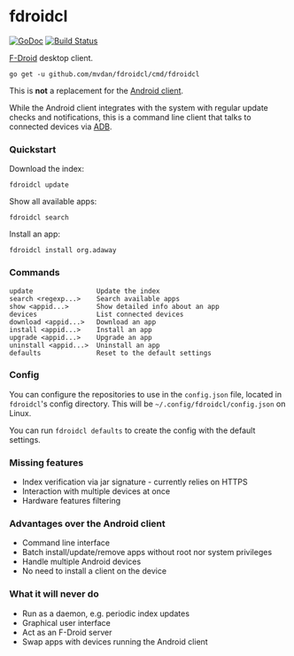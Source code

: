# fdroidcl

[![GoDoc](https://godoc.org/github.com/mvdan/fdroidcl?status.svg)](https://godoc.org/github.com/mvdan/fdroidcl)
[![Build Status](https://travis-ci.org/mvdan/fdroidcl.svg?branch=master)](https://travis-ci.org/mvdan/fdroidcl)

[F-Droid](https://f-droid.org/) desktop client.

	go get -u github.com/mvdan/fdroidcl/cmd/fdroidcl

This is **not** a replacement for the [Android client](https://gitlab.com/fdroid/fdroidclient).

While the Android client integrates with the system with regular update checks
and notifications, this is a command line client that talks to connected
devices via [ADB](https://developer.android.com/tools/help/adb.html).

### Quickstart

Download the index:

	fdroidcl update

Show all available apps:

	fdroidcl search

Install an app:

	fdroidcl install org.adaway

### Commands

	update                Update the index
	search <regexp...>    Search available apps
	show <appid...>       Show detailed info about an app
	devices               List connected devices
	download <appid...>   Download an app
	install <appid...>    Install an app
	upgrade <appid...>    Upgrade an app
	uninstall <appid...>  Uninstall an app
	defaults              Reset to the default settings

### Config

You can configure the repositories to use in the `config.json` file,
located in `fdroidcl`'s config directory. This will be
`~/.config/fdroidcl/config.json` on Linux.

You can run `fdroidcl defaults` to create the config with the default
settings.

### Missing features

 * Index verification via jar signature - currently relies on HTTPS
 * Interaction with multiple devices at once
 * Hardware features filtering

### Advantages over the Android client

 * Command line interface
 * Batch install/update/remove apps without root nor system privileges
 * Handle multiple Android devices
 * No need to install a client on the device

### What it will never do

 * Run as a daemon, e.g. periodic index updates
 * Graphical user interface
 * Act as an F-Droid server
 * Swap apps with devices running the Android client
